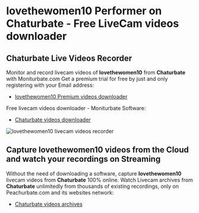# lovethewomen10 Performer on Chaturbate - Free LiveCam videos downloader

## Chaturbate Live Videos Recorder

Monitor and record livecam videos of **lovethewomen10** from **Chaturbate** with Moniturbate.com
Get a premium trial for free by just and only registering with your Email address:
* [lovethewomen10 Premium videos downloader](https://moniturbate.com/request-demo-licence-key.html)

Free livecam videos downloader - Moniturbate Software:
* [Chaturbate videos downloader](https://moniturbate.com/moniturbate-download-software.html)

![lovethewomen10 livecam videos recorder](https://peachurnet.com/templates/moniturbate-software.png)


## Capture lovethewomen10 videos from the Cloud and watch your recordings on Streaming

Without the need of downloading a software, capture **lovethewomen10** livecam videos from **Chaturbate** 100% online.
Watch Livecam archives from **Chaturbate** unlimitedly from thousands of existing recordings, only on Peachurbate.com and its websites network:
* [Chaturbate videos archives](https://peachurnet.com/)